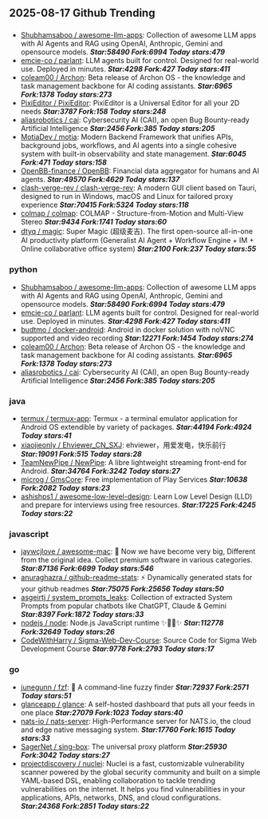 ## 2025-08-17 Github Trending

### 
* [Shubhamsaboo / awesome-llm-apps](https://github.com/Shubhamsaboo/awesome-llm-apps): Collection of awesome LLM apps with AI Agents and RAG using OpenAI, Anthropic, Gemini and opensource models. ***Star:58490 Fork:6994 Today stars:479***
* [emcie-co / parlant](https://github.com/emcie-co/parlant): LLM agents built for control. Designed for real-world use. Deployed in minutes. ***Star:4298 Fork:427 Today stars:411***
* [coleam00 / Archon](https://github.com/coleam00/Archon): Beta release of Archon OS - the knowledge and task management backbone for AI coding assistants. ***Star:6965 Fork:1378 Today stars:273***
* [PixiEditor / PixiEditor](https://github.com/PixiEditor/PixiEditor): PixiEditor is a Universal Editor for all your 2D needs ***Star:3787 Fork:158 Today stars:248***
* [aliasrobotics / cai](https://github.com/aliasrobotics/cai): Cybersecurity AI (CAI), an open Bug Bounty-ready Artificial Intelligence ***Star:2456 Fork:385 Today stars:205***
* [MotiaDev / motia](https://github.com/MotiaDev/motia): Modern Backend Framework that unifies APIs, background jobs, workflows, and AI agents into a single cohesive system with built-in observability and state management. ***Star:6045 Fork:471 Today stars:158***
* [OpenBB-finance / OpenBB](https://github.com/OpenBB-finance/OpenBB): Financial data aggregator for humans and AI agents. ***Star:49570 Fork:4629 Today stars:137***
* [clash-verge-rev / clash-verge-rev](https://github.com/clash-verge-rev/clash-verge-rev): A modern GUI client based on Tauri, designed to run in Windows, macOS and Linux for tailored proxy experience ***Star:70415 Fork:5324 Today stars:118***
* [colmap / colmap](https://github.com/colmap/colmap): COLMAP - Structure-from-Motion and Multi-View Stereo ***Star:9434 Fork:1741 Today stars:60***
* [dtyq / magic](https://github.com/dtyq/magic): Super Magic (超级麦吉). The first open-source all-in-one AI productivity platform (Generalist AI Agent + Workflow Engine + IM + Online collaborative office system) ***Star:2100 Fork:237 Today stars:55***

### python
* [Shubhamsaboo / awesome-llm-apps](https://github.com/Shubhamsaboo/awesome-llm-apps): Collection of awesome LLM apps with AI Agents and RAG using OpenAI, Anthropic, Gemini and opensource models. ***Star:58490 Fork:6994 Today stars:479***
* [emcie-co / parlant](https://github.com/emcie-co/parlant): LLM agents built for control. Designed for real-world use. Deployed in minutes. ***Star:4298 Fork:427 Today stars:411***
* [budtmo / docker-android](https://github.com/budtmo/docker-android): Android in docker solution with noVNC supported and video recording ***Star:12271 Fork:1454 Today stars:274***
* [coleam00 / Archon](https://github.com/coleam00/Archon): Beta release of Archon OS - the knowledge and task management backbone for AI coding assistants. ***Star:6965 Fork:1378 Today stars:273***
* [aliasrobotics / cai](https://github.com/aliasrobotics/cai): Cybersecurity AI (CAI), an open Bug Bounty-ready Artificial Intelligence ***Star:2456 Fork:385 Today stars:205***

### java
* [termux / termux-app](https://github.com/termux/termux-app): Termux - a terminal emulator application for Android OS extendible by variety of packages. ***Star:44194 Fork:4924 Today stars:41***
* [xiaojieonly / Ehviewer_CN_SXJ](https://github.com/xiaojieonly/Ehviewer_CN_SXJ): ehviewer，用爱发电，快乐前行 ***Star:19091 Fork:515 Today stars:28***
* [TeamNewPipe / NewPipe](https://github.com/TeamNewPipe/NewPipe): A libre lightweight streaming front-end for Android. ***Star:34764 Fork:3242 Today stars:27***
* [microg / GmsCore](https://github.com/microg/GmsCore): Free implementation of Play Services ***Star:10638 Fork:2082 Today stars:23***
* [ashishps1 / awesome-low-level-design](https://github.com/ashishps1/awesome-low-level-design): Learn Low Level Design (LLD) and prepare for interviews using free resources. ***Star:17225 Fork:4245 Today stars:22***

### javascript
* [jaywcjlove / awesome-mac](https://github.com/jaywcjlove/awesome-mac):  Now we have become very big, Different from the original idea. Collect premium software in various categories. ***Star:87136 Fork:6699 Today stars:546***
* [anuraghazra / github-readme-stats](https://github.com/anuraghazra/github-readme-stats): ⚡ Dynamically generated stats for your github readmes ***Star:75075 Fork:25656 Today stars:50***
* [asgeirtj / system_prompts_leaks](https://github.com/asgeirtj/system_prompts_leaks): Collection of extracted System Prompts from popular chatbots like ChatGPT, Claude & Gemini ***Star:8397 Fork:1872 Today stars:33***
* [nodejs / node](https://github.com/nodejs/node): Node.js JavaScript runtime ✨🐢🚀✨ ***Star:112778 Fork:32649 Today stars:26***
* [CodeWithHarry / Sigma-Web-Dev-Course](https://github.com/CodeWithHarry/Sigma-Web-Dev-Course): Source Code for Sigma Web Development Course ***Star:9778 Fork:2793 Today stars:17***

### go
* [junegunn / fzf](https://github.com/junegunn/fzf): 🌸 A command-line fuzzy finder ***Star:72937 Fork:2571 Today stars:51***
* [glanceapp / glance](https://github.com/glanceapp/glance): A self-hosted dashboard that puts all your feeds in one place ***Star:27079 Fork:1023 Today stars:40***
* [nats-io / nats-server](https://github.com/nats-io/nats-server): High-Performance server for NATS.io, the cloud and edge native messaging system. ***Star:17760 Fork:1615 Today stars:33***
* [SagerNet / sing-box](https://github.com/SagerNet/sing-box): The universal proxy platform ***Star:25930 Fork:3042 Today stars:27***
* [projectdiscovery / nuclei](https://github.com/projectdiscovery/nuclei): Nuclei is a fast, customizable vulnerability scanner powered by the global security community and built on a simple YAML-based DSL, enabling collaboration to tackle trending vulnerabilities on the internet. It helps you find vulnerabilities in your applications, APIs, networks, DNS, and cloud configurations. ***Star:24368 Fork:2851 Today stars:22***
